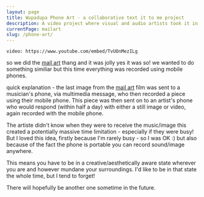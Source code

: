 ```yaml
---
layout: page
title: Wupadupa Phone Art - a collaborative text it to me project
description: A video project where visual and audio artists took it in turn to text each other pieces of what would eventually become larger scale of work.
currentPage: mailart
slug: /phone-art/
---
```


`video: https://www.youtube.com/embed/TvUOnMezILg`

<p>so we did the <a href="mail_art.html">mail art</a> thang and it was jolly yes it was so! we wanted to do something similiar but this time everything was recorded using mobile phones.</p>

<p>quick explanation - the last image from the <a href="mail_art.html">mail art</a> film was sent to a musician's phone, via multimedia message, who then recorded a piece using their mobile phone. This piece was then sent on to an artist's phone who would respond (within half a day) with either a still image or video, again recorded with the mobile phone.</p>

<p>The artiste didn't know when they were to receive the music/image this created a potentially massive time limitation - especially if they were busy! But I loved this idea, firstly because I'm rarely busy - so I was OK :) but also because of the fact the phone is portable you can record sound/image anywhere.</p>

<p>This means you have to be in a creative/aesthetically aware state wherever you are and however mundane your surroundings. I'd like to be in that state the whole time, but I tend to forget!

<p>There will hopefully be another one sometime in the future.</p>
